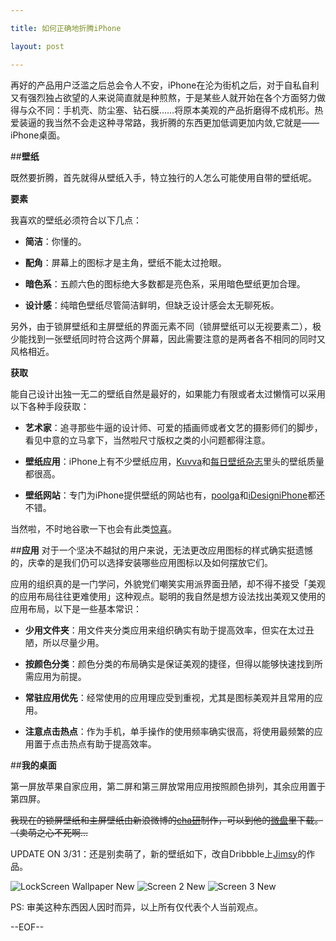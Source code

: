```yaml
---

title: 如何正确地折腾iPhone

layout: post

---
```

再好的产品用户泛滥之后总会令人不安，iPhone在沦为街机之后，对于自私自利又有强烈独占欲望的人来说简直就是种煎熬，于是某些人就开始在各个方面努力做得与众不同：手机壳、防尘塞、钻石膜……将原本美观的产品折磨得不成机形。热爱装逼的我当然不会走这种寻常路，我折腾的东西更加低调更加内敛,它就是——iPhone桌面。

##**壁纸**

既然要折腾，首先就得从壁纸入手，特立独行的人怎么可能使用自带的壁纸呢。

**要素**

我喜欢的壁纸必须符合以下几点：

* **简洁**：你懂的。

* **配角**：屏幕上的图标才是主角，壁纸不能太过抢眼。

* **暗色系**：五颜六色的图标绝大多数都是亮色系，采用暗色壁纸更加合理。

* **设计感**：纯暗色壁纸尽管简洁鲜明，但缺乏设计感会太无聊死板。

另外，由于锁屏壁纸和主屏壁纸的界面元素不同（锁屏壁纸可以无视要素二），极少能找到一张壁纸同时符合这两个屏幕，因此需要注意的是两者各不相同的同时又风格相近。

**获取**

能自己设计出独一无二的壁纸自然是最好的，如果能力有限或者太过懒惰可以采用以下各种手段获取：

* **艺术家**：追寻那些牛逼的设计师、可爱的插画师或者文艺的摄影师们的脚步，看见中意的立马拿下，当然啦尺寸版权之类的小问题都得注意。

* **壁纸应用**：iPhone上有不少壁纸应用，[Kuvva][1]和[每日壁纸杂志][2]里头的壁纸质量都很高。

* **壁纸网站**：专门为iPhone提供壁纸的网站也有，[poolga][3]和[iDesigniPhone][4]都还不错。

当然啦，不时地谷歌一下也会有此类[惊喜][5]。

##**应用**
对于一个坚决不越狱的用户来说，无法更改应用图标的样式确实挺遗憾的，庆幸的是我们仍可以选择安装哪些应用图标以及如何摆放它们。

应用的组织真的是一门学问，外貌党们嘲笑实用派界面丑陋，却不得不接受「美观的应用布局往往更难使用」这种观点。聪明的我自然是想方设法找出美观又使用的应用布局，以下是一些基本常识：

* **少用文件夹**：用文件夹分类应用来组织确实有助于提高效率，但实在太过丑陋，所以尽量少用。

* **按颜色分类**：颜色分类的布局确实是保证美观的捷径，但得以能够快速找到所需应用为前提。

* **常驻应用优先**：经常使用的应用理应受到重视，尤其是图标美观并且常用的应用。

* **注意点击热点**：作为手机，单手操作的使用频率确实很高，将使用最频繁的应用置于点击热点有助于提高效率。

##**我的桌面**

第一屏放苹果自家应用，第二屏和第三屏放常用应用按照颜色排列，其余应用置于第四屏。

~~我现在的锁屏壁纸和主屏壁纸由新浪微博的[cha研][6]制作，可以到他的[微盘][7]里下载。（卖萌之心不死啊...~~

UPDATE ON 3/31：还是别卖萌了，新的壁纸如下，改自Dribbble上[Jimsy][12]的作品。

![LockScreen Wallpaper New][13]
![Screen 2 New][14]
![Screen 3 New][15]

PS: 审美这种东西因人因时而异，以上所有仅代表个人当前观点。

--EOF--

[1]:http://www.kuvva.com/
[2]:http://itunes.apple.com/app/id478681880/
[3]:http://poolga.com/
[4]:http://idesigniphone.com/
[5]:http://www.hongkiat.com/blog/iphone-wallpapers-for-apps/
[6]:http://weibo.com/chaken
[7]:http://vdisk.weibo.com/s/94Z5T
[8]:http://i.imgur.com/t6E7Vjn.png
[9]:http://i.imgur.com/BTbY2qc.png
[10]:http://i.imgur.com/Yq1d44U.png
[11]:http://i.imgur.com/CHZlX4R.png
[12]:http://dribbble.com/shots/47106-iPhone4-Grid-Wallpaper
[13]:http://i.imgur.com/rDbWJo0.png
[14]:http://i.imgur.com/4rKOPp1.jpg
[15]:http://i.imgur.com/YBO6Byp.jpg